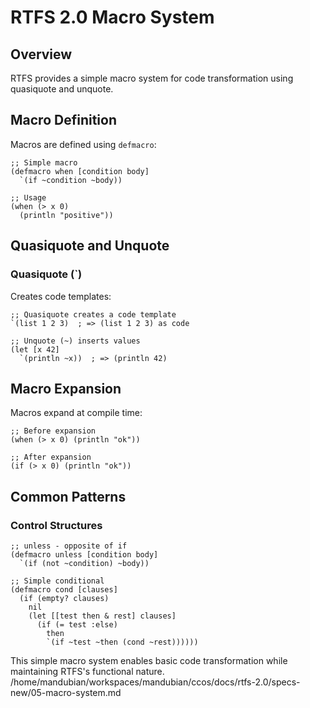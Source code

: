 # RTFS 2.0 Macro System

## Overview

RTFS provides a simple macro system for code transformation using quasiquote and unquote.

## Macro Definition

Macros are defined using `defmacro`:

```rtfs
;; Simple macro
(defmacro when [condition body]
  `(if ~condition ~body))

;; Usage
(when (> x 0)
  (println "positive"))
```

## Quasiquote and Unquote

### Quasiquote (`)
Creates code templates:

```rtfs
;; Quasiquote creates a code template
`(list 1 2 3)  ; => (list 1 2 3) as code

;; Unquote (~) inserts values
(let [x 42]
  `(println ~x))  ; => (println 42)
```

## Macro Expansion

Macros expand at compile time:

```rtfs
;; Before expansion
(when (> x 0) (println "ok"))

;; After expansion
(if (> x 0) (println "ok"))
```

## Common Patterns

### Control Structures

```rtfs
;; unless - opposite of if
(defmacro unless [condition body]
  `(if (not ~condition) ~body))

;; Simple conditional
(defmacro cond [clauses]
  (if (empty? clauses)
    nil
    (let [[test then & rest] clauses]
      (if (= test :else)
        then
        `(if ~test ~then (cond ~rest))))))
```

This simple macro system enables basic code transformation while maintaining RTFS's functional nature.</content>
<parameter name="filePath">/home/mandubian/workspaces/mandubian/ccos/docs/rtfs-2.0/specs-new/05-macro-system.md